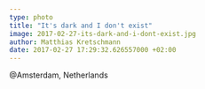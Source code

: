 ```yaml
---
type: photo
title: "It's dark and I don't exist"
image: 2017-02-27-its-dark-and-i-dont-exist.jpg
author: Matthias Kretschmann
date: 2017-02-27 17:29:32.626557000 +02:00
---
```


@Amsterdam, Netherlands
